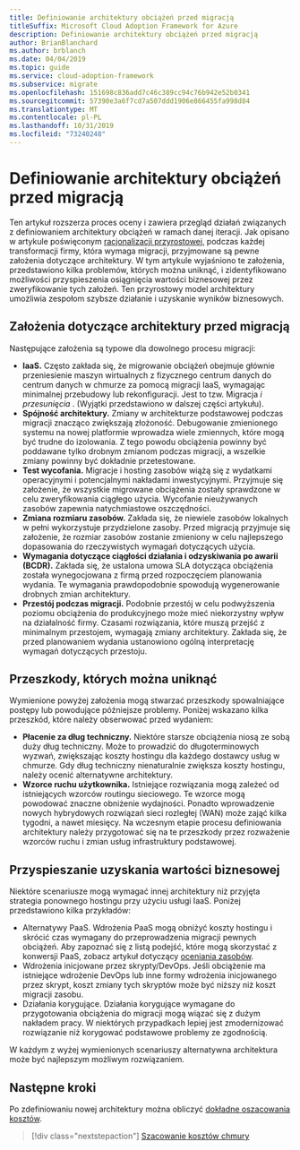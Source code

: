 ```yaml
---
title: Definiowanie architektury obciążeń przed migracją
titleSuffix: Microsoft Cloud Adoption Framework for Azure
description: Definiowanie architektury obciążeń przed migracją
author: BrianBlanchard
ms.author: brblanch
ms.date: 04/04/2019
ms.topic: guide
ms.service: cloud-adoption-framework
ms.subservice: migrate
ms.openlocfilehash: 151698c836add7c46c389cc94c76b942e52b0341
ms.sourcegitcommit: 57390e3a6f7cd7a507ddd1906e866455fa998d84
ms.translationtype: MT
ms.contentlocale: pl-PL
ms.lasthandoff: 10/31/2019
ms.locfileid: "73240248"
---
```

# <a name="architect-workloads-prior-to-migration"></a>Definiowanie architektury obciążeń przed migracją

Ten artykuł rozszerza proces oceny i zawiera przegląd działań związanych z definiowaniem architektury obciążeń w ramach danej iteracji. Jak opisano w artykule poświęconym [racjonalizacji przyrostowej](../../../digital-estate/rationalize.md), podczas każdej transformacji firmy, która wymaga migracji, przyjmowane są pewne założenia dotyczące architektury. W tym artykule wyjaśniono te założenia, przedstawiono kilka problemów, których można uniknąć, i zidentyfikowano możliwości przyspieszenia osiągnięcia wartości biznesowej przez zweryfikowanie tych założeń. Ten przyrostowy model architektury umożliwia zespołom szybsze działanie i uzyskanie wyników biznesowych.

## <a name="architecture-assumptions-prior-to-migration"></a>Założenia dotyczące architektury przed migracją

Następujące założenia są typowe dla dowolnego procesu migracji:

- **IaaS.** Często zakłada się, że migrowanie obciążeń obejmuje głównie przeniesienie maszyn wirtualnych z fizycznego centrum danych do centrum danych w chmurze za pomocą migracji IaaS, wymagając minimalnej przebudowy lub rekonfiguracji. Jest to tzw. Migracja _i przesunięcia_ . (Wyjątki przedstawiono w dalszej części artykułu).
- **Spójność architektury.** Zmiany w architekturze podstawowej podczas migracji znacząco zwiększają złożoność. Debugowanie zmienionego systemu na nowej platformie wprowadza wiele zmiennych, które mogą być trudne do izolowania. Z tego powodu obciążenia powinny być poddawane tylko drobnym zmianom podczas migracji, a wszelkie zmiany powinny być dokładnie przetestowane.
- **Test wycofania.** Migracje i hosting zasobów wiążą się z wydatkami operacyjnymi i potencjalnymi nakładami inwestycyjnymi. Przyjmuje się założenie, że wszystkie migrowane obciążenia zostały sprawdzone w celu zweryfikowania ciągłego użycia. Wycofanie nieużywanych zasobów zapewnia natychmiastowe oszczędności.
- **Zmiana rozmiaru zasobów.** Zakłada się, że niewiele zasobów lokalnych w pełni wykorzystuje przydzielone zasoby. Przed migracją przyjmuje się założenie, że rozmiar zasobów zostanie zmieniony w celu najlepszego dopasowania do rzeczywistych wymagań dotyczących użycia.
- **Wymagania dotyczące ciągłości działania i odzyskiwania po awarii (BCDR).** Zakłada się, że ustalona umowa SLA dotycząca obciążenia została wynegocjowana z firmą przed rozpoczęciem planowania wydania. Te wymagania prawdopodobnie spowodują wygenerowanie drobnych zmian architektury.
- **Przestój podczas migracji.** Podobnie przestój w celu podwyższenia poziomu obciążenia do produkcyjnego może mieć niekorzystny wpływ na działalność firmy. Czasami rozwiązania, które muszą przejść z minimalnym przestojem, wymagają zmiany architektury. Zakłada się, że przed planowaniem wydania ustanowiono ogólną interpretację wymagań dotyczących przestoju.

## <a name="roadblocks-that-can-be-avoided"></a>Przeszkody, których można uniknąć

Wymienione powyżej założenia mogą stwarzać przeszkody spowalniające postępy lub powodujące późniejsze problemy. Poniżej wskazano kilka przeszkód, które należy obserwować przed wydaniem:

- **Płacenie za dług techniczny.** Niektóre starsze obciążenia niosą ze sobą duży dług techniczny. Może to prowadzić do długoterminowych wyzwań, zwiększając koszty hostingu dla każdego dostawcy usług w chmurze. Gdy dług techniczny nienaturalnie zwiększa koszty hostingu, należy ocenić alternatywne architektury.
- **Wzorce ruchu użytkownika.** Istniejące rozwiązania mogą zależeć od istniejących wzorców routingu sieciowego. Te wzorce mogą powodować znaczne obniżenie wydajności. Ponadto wprowadzenie nowych hybrydowych rozwiązań sieci rozległej (WAN) może zająć kilka tygodni, a nawet miesięcy. Na wczesnym etapie procesu definiowania architektury należy przygotować się na te przeszkody przez rozważenie wzorców ruchu i zmian usług infrastruktury podstawowej.

## <a name="accelerating-business-value"></a>Przyspieszanie uzyskania wartości biznesowej

Niektóre scenariusze mogą wymagać innej architektury niż przyjęta strategia ponownego hostingu przy użyciu usługi IaaS. Poniżej przedstawiono kilka przykładów:

- Alternatywy PaaS. Wdrożenia PaaS mogą obniżyć koszty hostingu i skrócić czas wymagany do przeprowadzenia migracji pewnych obciążeń. Aby zapoznać się z listą podejść, które mogą skorzystać z konwersji PaaS, zobacz artykuł dotyczący [oceniania zasobów](./evaluate.md).
- Wdrożenia inicjowane przez skrypty/DevOps. Jeśli obciążenie ma istniejące wdrożenie DevOps lub inne formy wdrożenia inicjowanego przez skrypt, koszt zmiany tych skryptów może być niższy niż koszt migracji zasobu.
- Działania korygujące. Działania korygujące wymagane do przygotowania obciążenia do migracji mogą wiązać się z dużym nakładem pracy. W niektórych przypadkach lepiej jest zmodernizować rozwiązanie niż korygować podstawowe problemy ze zgodnością.

W każdym z wyżej wymienionych scenariuszy alternatywna architektura może być najlepszym możliwym rozwiązaniem.

## <a name="next-steps"></a>Następne kroki

Po zdefiniowaniu nowej architektury można obliczyć [dokładne oszacowania kosztów](./estimate.md).

> [!div class="nextstepaction"]
> [Szacowanie kosztów chmury](./estimate.md)
